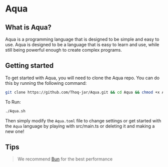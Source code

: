 # Aqua

## What is Aqua?
Aqua is a programming language that is designed to be simple and easy to use.
Aqua is designed to be a language that is easy to learn and use, while still being powerful enough to create complex programs.

## Getting started
To get started with Aqua, you will need to clone the Aqua repo. You can do this by running the following command:
```bash
git clone https://github.com/Thoq-jar/Aqua.git && cd Aqua && chmod +x Aqua.sh
```
To Run:
```bash
./Aqua.sh
```
Then simply modify the `Aqua.toml` file to change settings or get started with the `Aqua` language by
playing with src/main.ts or deleting it and making a new one!


## Tips
> We recommend [Bun](https://bun.sh) for the best performance
